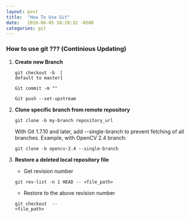 ```yaml
---
layout: post
title:  "How To Use Git"
date:   2018-06-05 10:20:32 -0500
categories: git
---
```


### How to use git ??? (Continious Updating)
1. **Create new Branch**
	
    <code>git checkout -b <new branch name> [<existing branch name> default to master]</code>

	<code>Git commit -m ""</code>
	
    <code>Git push --set-upstream <up-stream branch> <new branch name></code>
2. **Clone specific branch from remote repository**
	
    <code>git clone -b my-branch repository_url</code>
	
    With Git 1.7.10 and later, add --single-branch to prevent fetching of all branches. Example, with OpenCV 2.4 branch:
	
    <code>git clone -b opencv-2.4 --single-branch <repository URL></code>

3. **Restore a deleted local repository file**

    - Get revision number
    
    <code>git rev-list -n 1 HEAD -- <file_path></code>
    
    - Restore to the above revision number

    <code>git checkout <revision number> -- <file_path></code>